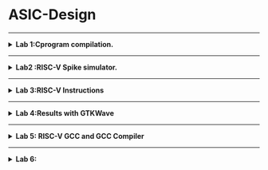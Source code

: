 # ASIC-Design
---
<details>
  <summary><strong>Lab 1:Cprogram compilation.</strong> </summary>
  
# Lab 1A:Create a simple C program to find the sum of the numbers from 1 to n.
### Step 1:
Use the Leafpad editor to write the C code. You can install Leafpad using the following command:<br>
``sudo snap install leafpad``<br>
Create a file named ``sum1ton.c``<br>
![Screenshot 2024-08-07 144122](https://github.com/user-attachments/assets/dd646c7a-636a-45bc-9097-cfe4378df4a9)
### Step 2:
Write c program to find the sum of the numbers from 1 to n.<br>
For an example set the value of n to 45.<br>
Save the file in Leafpad and return to the terminal.
```
#include<stdio.h>
int main(){
  int sum=0;
  int n=100;
  for(int i=1;i<=n;i++){
    sum=sum+i;
  }
  printf("sum of the numbers form 1 to %d is %d",n,sum);
  return 0;
}
```
![Screenshot 2024-08-07 215530](https://github.com/user-attachments/assets/b390cc4f-aa0e-4121-9597-f53345261c88)

### Step 3:
For the compilation of the code, use the following command:<br>
``GCC sum1ton.c``<br>
Make sure there are no errors.<br>
After compilation, an executable file is generated. Run this executable in the terminal to get the final output using the following command:<br>
``./a.out``<br>
![Screenshot 2024-08-07 215759](https://github.com/user-attachments/assets/66bd1819-3ec7-4192-99f0-54b03fa1e782)

The final output will be:<br>
`` Sum of the numbers form 1 to 100 is 5050.``
Check the output using a calculator to verify the result.

# Lab 1B:Compile the same C program using the RISC-V GCC compiler.
### Step 1:
To run the same C program file use the below command:<br>
`` riscv64-unknown-elf-gcc -O1 -mabi=lp64 -march=rv64i -o Lab1.o Lab1.c`` <br>
After compilation it will generate a file named sum1ton.o<br>
![Screenshot 2024-08-07 154120](https://github.com/user-attachments/assets/11f8bea0-3719-4b5b-9c91-446d28cef16d)
### step 2:
To get the aasembly code run the following command:<br>
``riscv64-unkown-elf-objdump -d Lab1.o ``
We will get a large output of code, but we are only interested in the main section. To view just the main section, add | less to the previous command.
`` riscv64-unkown-elf-objdump -d Lab1.o |less``
![Screenshot 2024-08-07 154806](https://github.com/user-attachments/assets/9fcef9a3-4598-479b-9efa-09ab9e3ea56b)<br>

After running the second command, we will get some output. Since we are interested in the main section, search for "main." We will see a bunch of instructions in the main snippet. To count the number of instructions, subtract the address of the first instruction from that of the next section, then divide by 4 (as the increment at each step is 4). This method reveals that there are 15 instructions when we are using O1. We can recheck this using a calculator as well.<br>
![Screenshot 2024-08-07 160155](https://github.com/user-attachments/assets/39208124-f050-4b7c-82f2-f789259dd133)<br>

Now, move back to the first terminal. Here, change the optimization level from `-O1` to `-Ofast` and follow the same procedure as above.<br>
![Screenshot 2024-08-07 160617](https://github.com/user-attachments/assets/dc9393fe-82fe-4a1c-a19f-8b45debbcb6d)<br>

Here, if we use `-Ofast` instead of `-O1`, we get only 12 instructions. Therefore, the number of instructions changes with the optimization level.<br>
![Screenshot 2024-08-07 160729](https://github.com/user-attachments/assets/73b6bcaa-2ca8-4330-b5aa-4f5a1ff4257b)<br>
For `O2`, the number of instructions are 12.<br>
Using `-Ofast` reduces our set of instructions because this optimization level applies a broader range of aggressive optimizations. These optimizations streamline the code, eliminate redundancies, and leverage parallelism, resulting in a lower instruction count compared to `-O1`.<br>
</details>

---

<details>
  <summary><strong>Lab2 :RISC-V Spike simulator.</strong></summary>
  
# Lab 2:Running the Object File Generated by the RISC-V GCC Compiler with the Spike Simulator.
We will compile the object dump file using the RISC-V GCC compiler and check the output against the GCC results from Lab 1. This includes debugging the main part of the program and watching the register values after each step. By looking closely at these values, we can understand how the program behaves and how different compilation stages affect it. This helps make sure the compiled output is accurate and consistent across different compiler settings.<br>
1. For executing an object file created by RISC-V compiler use the below command in the terminal.<br>
```spike pk sum1ton.o```<br>
![Screenshot 2024-08-07 181544](https://github.com/user-attachments/assets/f145ba38-f692-426f-b639-862219a9da23)<br>
2. The following command will help us enter debugging mode using the Spike simulator:<br>
```spike -d pk sum1ton.o```<br>
Use the following command to jump to the beginning of the main section:<br>
``` until pc 0 0x100b0```<br>
![Screenshot 2024-08-07 182238](https://github.com/user-attachments/assets/c0c1d00d-f2ea-481b-8111-2e21f3fe2823)<br>
![Screenshot 2024-08-07 184013](https://github.com/user-attachments/assets/cb1696fb-0d6f-4017-a3ad-a7e51376a026)<br>

3. To check any register value the following command is used:
   ```reg 0 a0```<br>
   Press enter to run the next instruction.
   Here the next instruction is ``lui a2 0x1``, which load upper bits of a2 by 01.<br>
   Intially value of a2 register is 0x0000000000000000.<br>
   After the first instruction it has changed to 0x0000000000001000.<br>
![Screenshot 2024-08-07 183148](https://github.com/user-attachments/assets/1021f417-9713-4e2c-bb46-ee4d9c1c7149)
4. The next instructions are:<br>
   ``lui a0 0x21`` which updates the a0 register value<br>
   ``addi sp sp -16`` This updates the content of the stack pointer 'sp' by -16 (or -10 in hexadecimal).<br>
   ![Screenshot 2024-08-07 185218](https://github.com/user-attachments/assets/dd1798a5-9fdc-44e0-8bfc-d82f64d3793c)<br>
   In the above image we can see that intially sp value is 0x0000003ffffffb50.<br
   After the addi instruction sp value is 0x0000003ffffffb40.<br>
  We can recheck using the calculator. <br>
![Screenshot 2024-08-07 185623](https://github.com/user-attachments/assets/d5b753c4-3ee7-4f0c-9eaf-66802fb67ec1)<br>
</details>

---

<details>
  <summary><strong>Lab 3:RISC-V Instructions</strong></summary>
  
# Lab 3: Overview of RISC-V Instruction Formats.
The RISC-V architecture employs six distinct instruction formats—R-Type, I-Type, S-Type, B-Type, U-Type, and J-Type—each designed for particular operations such as arithmetic and logic processing, immediate value handling, branching, memory access, and jumps. These formats are crucial in specifying the 32-bit instruction codes that drive the RISC-V system.These formats differ in their structure and the kind of operations they facilitate. Below is a detailed breakdown of each format:<br>
![WhatsApp Image 2024-08-10 at 23 31 46_35a88ac2](https://github.com/user-attachments/assets/63377927-7d1a-4f39-8c51-250e2d3f3a42)


### 1) R-Type (Register Type)
**Purpose:** The R-Type format is used for operations like arithmetic and logic that only involve register values. These operations don’t need immediate values or memory access, making them direct and efficient.

**Structure:**
- **Opcode (7 bits):** Instructs the processor on what operation to carry out, such as arithmetic or logic tasks.
- **funct3 (3 bits):** Works with `funct7` to specify the exact operation (e.g., add, subtract, AND, OR).
- **rs1 (5 bits):** The first source register that holds the first operand.
- **rs2 (5 bits):** The second source register that holds the second operand.
- **rd (5 bits):** The destination register where the result is stored.
- **funct7 (7 bits):** Used together with `funct3` to define the operation more accurately, especially to differentiate between similar tasks.

### 2) I-Type (Immediate Type)
**Purpose:** The I-Type format is used for operations that involve an immediate value (a constant within the instruction), loading from memory, and certain arithmetic tasks.

**Structure:**
- **Opcode (7 bits):** Defines the type of operation, such as arithmetic with an immediate value or loading from memory.
- **funct3 (3 bits):** Further specifies the operation, like adding with an immediate value or loading a byte from memory.
- **rs1 (5 bits):** The source register that provides the operand for arithmetic tasks.
- **rd (5 bits):** The destination register where the result is stored.
- **Immediate (12 bits):** The signed immediate value used in the operation, often for offset calculation or as an operand.

### 3) S-Type (Store Type)
**Purpose:** The S-Type format is used for store operations, where data is written from a register to a memory location. This is crucial for storing data in RAM or other memory areas.

**Structure:**
- **Opcode (7 bits):** Specifies the type of store operation, such as storing a word (32-bit) or a byte.
- **funct3 (3 bits):** Further defines the store operation, indicating whether it’s a byte, half-word, or word store.
- **rs1 (5 bits):** The base register that holds the address where the data will be stored.
- **rs2 (5 bits):** The source register that contains the data to be stored.
- **Immediate (12 bits):** The immediate value, split into two parts, that provides the offset to the base address for the store operation.

### 4) B-Type (Branch Type)
**Purpose:** The B-Type format handles conditional branch operations, allowing the program to jump to a different part of the code based on a comparison between two registers. This is key for control flow structures like loops and conditional statements.

**Structure:**
- **Opcode (7 bits):** Specifies the branch operation.
- **funct3 (3 bits):** Indicates the type of comparison (e.g., equal, not equal, less than).
- **rs1 (5 bits):** The first source register involved in the comparison.
- **rs2 (5 bits):** The second source register involved in the comparison.
- **Immediate (12 bits):** A signed offset used to calculate the branch target address. The immediate is split across the instruction fields and combined to compute the jump destination.

### 5) U-Type (Upper Immediate Type)
**Purpose:** The U-Type format is used for operations that require a large immediate value to be loaded into a register, often for constructing addresses or large constants. It allows loading a 20-bit immediate value into the upper 20 bits of a register.

**Structure:**
- **Opcode (7 bits):** Specifies the operation, such as loading an upper immediate value.
- **rd (5 bits):** The destination register where the upper immediate value will be stored.
- **Immediate (20 bits):** The upper immediate value that will be loaded into the register. The lower 12 bits of the register are typically zeroed out or combined with other operations.

### 6) J-Type (Jump Type)
**Purpose:** The J-Type format is used for jump operations, enabling the program to jump to a specific address unconditionally. This is essential for function calls, jump tables, and other control flow changes that require an absolute change in program flow.

**Structure:**
- **Opcode (7 bits):** Specifies the jump operation.
- **rd (5 bits):** The destination register where the return address will be stored, allowing the program to return to the point after the jump.
- **Immediate (20 bits):** A signed offset used to calculate the target address for the jump. The immediate is spread across multiple fields in the instruction and combined to form the jump target.

<img width="772" alt="3808 1535301636" src="https://github.com/user-attachments/assets/d0f05dac-2191-4ade-89f6-8b371a1e3a29">

## Identifying RISC-V Instruction Types (R, I, S, B, U, J) and Determining the Exact 32-bit Instruction Encoding.
```
ADD r5, r4, r5
SUB r5, r5, r4
AND r4, r5, r5
OR r8, r4, r5
XOR r8, r5, r4
SLT r10, r2, r4
ADDI r12, r3, 5
SW r3, r1, 4
SRL r16, r11, r2
BNE r0, r1, 20
BEQ r0, r0, 15
LW r13, r11, 2
SLL r15, r11, r2
```

### 1. `ADD r5, r4, r5`
- **Opcode:** `0110011`
- **rd:** `r5 = 00101`
- **rs1:** `r4 = 00100`
- **rs2:** `r5 = 00101`
- **funct3:** `000`
- **funct7:** `0000000`
- **Instruction Type:** R-Type
- **32-bit Instruction:** `0000000_00101_00100_000_00101_0110011`
- **Hexadecimal Representation:** `0x005202B3`

### 2. `SUB r5, r5, r4`
- **Opcode:** `0110011`
- **rd:** `r5 = 00101`
- **rs1:** `r5 = 00101`
- **rs2:** `r4 = 00100`
- **funct3:** `000`
- **funct7:** `0100000`
- **Instruction Type:** R-Type
- **32-bit Instruction:** `0100000_00100_00101_000_00101_0110011`
- **Hexadecimal Representation:** `0x404282B3`

### 3. `AND r4, r5, r5`
- **Opcode:** `0110011`
- **rd:** `r4 = 00100`
- **rs1:** `r5 = 00101`
- **rs2:** `r5 = 00101`
- **funct3:** `111`
- **funct7:** `0000000`
- **Instruction Type:** R-Type
- **32-bit Instruction:** `0000000_00101_00101_111_00100_0110011`
- **Hexadecimal Representation:** `0x0052F233`

### 4. `OR r8, r4, r5`
- **Opcode:** `0110011`
- **rd:** `r8 = 01000`
- **rs1:** `r4 = 00100`
- **rs2:** `r5 = 00101`
- **funct3:** `110`
- **funct7:** `0000000`
- **Instruction Type:** R-Type
- **32-bit Instruction:** `0000000_00101_00100_110_01000_0110011`
- **Hexadecimal Representation:** `0x00526433`

### 5. `XOR r8, r5, r4`
- **Opcode:** `0110011`
- **rd:** `r8 = 01000`
- **rs1:** `r5 = 00101`
- **rs2:** `r4 = 00100`
- **funct3:** `100`
- **funct7:** `0000000`
- **Instruction Type:** R-Type
- **32-bit Instruction:** `0000000_00100_00101_100_01000_0110011`
- **Hexadecimal Representation:** `0x0042C433`

### 6. `SLT r10, r2, r4`
- **Opcode:** `0110011`
- **rd:** `r10 = 01010`
- **rs1:** `r2 = 00010`
- **rs2:** `r4 = 00100`
- **funct3:** `010`
- **funct7:** `0000000`
- **Instruction Type:** R-Type
- **32-bit Instruction:** `0000000_00100_00010_010_01010_0110011`
- **Hexadecimal Representation:** `0x00412533`

### 7. `ADDI r12, r3, 5`
- **Opcode:** `0010011`
- **rd:** `r12 = 01100`
- **rs1:** `r3 = 00011`
- **Immediate:** `000000000101`
- **funct3:** `000`
- **Instruction Type:** I-Type
- **32-bit Instruction:** `000000000101_00011_000_01100_0010011`
- **Hexadecimal Representation:** `0x00518613`

### 8. `SW r3, r1, 4`
- **Opcode:** `0100011`
- **rs1:** `r1 = 00001`
- **rs2:** `r3 = 00011`
- **Immediate:** `000000000100`
- **funct3:** `010`
- **Instruction Type:** S-Type
- **32-bit Instruction:** `0000000_00011_00001_010_00100_0100011`
- **Hexadecimal Representation:** `0x0030A223`

### 9. `SRL r16, r11, r2`
- **Opcode:** `0110011`
- **rd:** `r16 = 10000`
- **rs1:** `r11 = 01011`
- **rs2:** `r2 = 00010`
- **funct3:** `101`
- **funct7:** `0000000`
- **Instruction Type:** R-Type
- **32-bit Instruction:** `0000000_00010_01011_101_10000_0110011`
- **Hexadecimal Representation:** `0x0025D833`

### 10. `BNE r0, r1, 20`
- **Opcode:** `1100011`
- **rs1:** `r1 = 00001`
- **rs2:** `r0 = 00000`
- **Immediate:** `000000000101`
- **funct3:** `001`
- **Instruction Type:** B-Type
- **32-bit Instruction:** `0_000001_00001_00000_001_0100_0_1100011`
- **Hexadecimal Representation:** `0x02101463`

### 11. `BEQ r0, r0, 15`
- **Opcode:** `1100011`
- **rs1:** `r0 = 00000`
- **rs2:** `r0 = 00000`
- **Immediate:** `000000000111`
- **funct3:** `000`
- **Instruction Type:** B-Type
- **32-bit Instruction:** `0_000000_00000_00000_000_1111_0_1100011`
- **Hexadecimal Representation:** `0x00000F63`

### 12. `LW r13, r11, 2`
- **Opcode:** `0000011`
- **rd:** `r13 = 01101`
- **rs1:** `r11 = 01011`
- **Immediate:** `000000000010`
- **funct3:** `010`
- **Instruction Type:** I-Type
- **32-bit Instruction:** `000000000010_01011_010_01101_0000011`
- **Hexadecimal Representation:** `0x0025A683`

### 13. `SLL r15, r11, r2`
- **Opcode:** `0110011`
- **rd:** `r15 = 01111`
- **rs1:** `r11 = 01011`
- **rs2:** `r2 = 00010`
- **funct3:** `001`
- **funct7:** `0000000`
- **Instruction Type:** R-Type
- **32-bit Instruction:** `0000000_00010_01011_001_01111_0110011`
- **Hexadecimal Representation:** `0x002597B3`

## Summary of RISC-V Instructions

| Instruction        | Type   | 32-bit Representation                       | Hexadecimal Representation |
|--------------------|--------|---------------------------------------------|----------------------------|
| `ADD r5, r4, r5`   | R-Type | `0000000_00101_00100_000_00101_0110011`     | `0x005202B3`               |
| `SUB r5, r5, r4`   | R-Type | `0100000_00100_00101_000_00101_0110011`     | `0x404282B3`               |
| `AND r4, r5, r5`   | R-Type | `0000000_00101_00101_111_00100_0110011`     | `0x0052F233`               |
| `OR r8, r4, r5`    | R-Type | `0000000_00101_00100_110_01000_0110011`     | `0x00526433`               |
| `XOR r8, r5, r4`   | R-Type | `0000000_00100_00101_100_01000_0110011`     | `0x0042C433`               |
| `SLT r10, r2, r4`  | R-Type | `0000000_00100_00010_010_01010_0110011`     | `0x00412533`               |
| `ADDI r12, r3, 5`  | I-Type | `000000000101_00011_000_01100_0010011`      | `0x00518613`               |
| `SW r3, r1, 4`     | S-Type | `0000000_00011_00001_010_00100_0100011`     | `0x0030A223`               |
| `SRL r16, r11, r2` | R-Type | `0000000_00010_01011_101_10000_0110011`     | `0x0025D833`               |
| `BNE r0, r1, 20`   | B-Type | `0_000001_00001_00000_001_0100_0_1100011`     | `0x02101463`               |
| `BEQ r0, r0, 15`   | B-Type | `0_000000_00000_00000_000_1111_0_1100011`     | `0x00000F63`               |
| `LW r13, r11, 2`   | I-Type | `000000000010_01011_010_01101_0000011`      | `0x0025A683`               |
| `SLL r15, r11, r2` | R-Type | `0000000_00010_01011_001_01111_0110011`     | `0x002597B3`               |


</details>

---

<details>
  <summary><strong> Lab 4:Results with GTKWave</strong></summary>
  
#  Lab 4:Visualizing Functional Simulation Results with GTKWave
In the provided Verilog code, the RISC-V instructions are represented with some variations compared to the standard RISC-V ISA. Specifically, each instruction type is assigned a unique opcode in the Verilog implementation. The `func3` and `func7` values, which are used to identify the specific operation, also differ from the standard RISC-V ISA. Notably, `func7` is employed to differentiate between operations involving immediate values and other arithmetic functions; if `func7` is not required for this distinction, it is set to 0 in the Verilog code. The table below illustrates how the 32-bit instruction patterns are hardcoded using these opcodes, `func3`, and `func7` values as defined in the Verilog code.<br>

## Hardcoded table based on the provided Verilog code
| Instruction     | Hardcoded 32bit pattern | Hardcoded hexadecimal pattern| 32bit pattern   | Hexadecimal pattern |
|-----------------|-------------------------|------------------------------|---------------------|---------------|
| ADD r5, r4, r5  | 0000001_00101_00100_000_00101_0000000 | 0x02520280 | 0000000_00101_00100_000_00101_0110011  | 0x005202B3 |
| SUB r5, r5, r4  | 0000001_00100_00101_001_00101_0000000 | 0x02429280  | 0100000_00100_00101_000_00101_0110011  | 0x404282B3      |
| AND r4, r5, r5  | 0000001_00101_00101_010_00100_0000000 | 0x0252A200 |0000000_00101_00101_111_00100_0110011  | 0x0052F233     |
| OR r8, r4, r5  | 0000001_00101_00100_011_01000_0000000  | 0x02523400 |0000000_00101_00100_110_01000_0110011  | 0x00526433      |
| XOR r8, r5, r4  | 0000001_00100_00101_100_01000_0000000 | 0x0242C400 |0000000_00100_00101_100_01000_0110011  | 0x0042C433      |
| SLT r10, r2, r4  | 0000001_00100_00010_101_01010_0000000| 0x02415500 | 0000000_00100_00010_010_01010_0110011  | 0x00412533      |
| ADDI r12, r3, 5  | 000000000101_00011_000_01100_0000000 | 0x00518600 |000000000101_00011_000_01100_0010011  | 0x00518613      |
| SW r3, r1, 4  | 0000000_00011_00001_001_00100_0000001   | 0X00309201| 0000000_00011_00001_010_00100_0100011  | 0x0030A223     |
| LW r13, r11, 2  | 000000000010_01011_000_01101_0000001   | 0x0258681 |000000000010_01011_010_01101_0000011  | 0x0025A683      |
| BEQ r0, r0, 15  | 0_000000_00000_00000_000_1111_0_1100011   | 0X00f00002 |0_000000_00000_00000_000_1111_0_1100011  | 0x00000F63      |
| SRL r16, r11, r2  | 0000000_00010_01011_001_10000_0000011 |0x00259803  | 0000000_00010_01011_101_10000_0110011 | 0x0025D833      |

## Output Waveforms for the instructions provided in the verilog code:

| Operation          | Standard RISCV ISA | Hardcoded ISA |
|--------------------|---------------------|---------------|
| ADD R6, R1, R2     | 0x00110333        | 0x02208300  |
| SUB R7, R1, R2     | 0x402083b3        | 0x02209380  |
| AND R8, R1, R3     | 0x0030f433        | 0x0230a400  |
| OR R9, R2, R5      | 0x005164b3        | 0x02513480  |
| XOR R10, R1, R4    | 0x0040c533        | 0x0240c500  |
| SLT R11, R2, R4     | 0x0045a0b3        | 0x02415580  |
| ADDI R12, R4, 5    | 0x004120b3        | 0x00520600  |
| BEQ R0, R0, 15     | 0x00000f63        | 0x00f00002  |
| SW R3, R1, 2       | 0x0030a123        | 0x00209181  |
| LW R13, R1, 2      | 0x0020a683        | 0x00208681  |
| ADD R14, R2, R2    | 0x00210733         | 0x00210700  |

### Wave forms
``` ADD R6,R1,R2 ```<br>

![Screenshot 2024-08-12 190747](https://github.com/user-attachments/assets/65b65e0f-c0a6-47c9-bc7c-2764d2083987)

``` SUB R7,R1,R2```<br>

![Screenshot 2024-08-12 191520](https://github.com/user-attachments/assets/e21346eb-6dd0-41d3-b0f0-0912873312cd)

```AND R8,R1,R3```<br>

![Screenshot 2024-08-12 191918](https://github.com/user-attachments/assets/b3105bb2-ebf6-4e55-8625-19ecf0829432)


``` OR R9,R2,R5```<br>

![Screenshot 2024-08-12 192010](https://github.com/user-attachments/assets/f208c33c-d457-4cc8-8c42-25492ba113ee)


``` XOR R10,R1,R4```<br>

![Screenshot 2024-08-12 192041](https://github.com/user-attachments/assets/82d42570-0a06-4e38-b036-2e86a75ba284)


```SLT R11,R2,R4```<br>
![Screenshot 2024-08-12 192105](https://github.com/user-attachments/assets/fda0c504-de9a-4ffd-9165-551b6147a055)

```ADDI R12,R4,5```<br>

![Screenshot 2024-08-12 192136](https://github.com/user-attachments/assets/125fa7b9-0683-4aba-afd4-17b2415318f4)


```BEQ R0,R0,15```<br>
![Screenshot 2024-08-12 192202](https://github.com/user-attachments/assets/c89e8614-962d-4514-ba2e-aac9573dc578)


``` SW R3,R1,2```<br>

![Screenshot 2024-08-12 192259](https://github.com/user-attachments/assets/5227f230-3623-457a-8591-d1acae01da30)


```LW R13, R1, 2 ```<br>

![Screenshot 2024-08-12 192407](https://github.com/user-attachments/assets/9197cc14-8ce6-464a-93f4-62b6b9514cc8)


```ADD R14, R2, R2```<br>

![Screenshot 2024-08-12 192457](https://github.com/user-attachments/assets/80c63b58-e584-4539-81c2-d202864b357a)


Output form:<br>

![Screenshot 2024-08-12 192601](https://github.com/user-attachments/assets/964f03ae-ccbd-4a26-a117-703cae7b548f)


</details>

---


<details>
  <summary><strong> Lab 5: RISC-V GCC and GCC Compiler</strong></summary>
  
# Comparing Output Consistency Between RISC-V GCC and GCC Compiler

The code provided is a Palindrome Checker where the user inputs an integer, and the program checks whether the number is a palindrome. The program reverses the digits of the input number and compares the reversed number with the original. If both are identical, the number is identified as a palindrome; otherwise, it is not.<br>
<br>
![Screenshot 2024-08-14 203937](https://github.com/user-attachments/assets/0aed22de-b6cb-4551-becb-32197dc06697)

The image below displays the output produced when the C code is executed using a standard GCC compiler:<br>

![Screenshot 2024-08-14 204553](https://github.com/user-attachments/assets/440881db-fab0-4e59-86e2-4da259a753c5)

The image below displays the output generated when the C code is executed using a RISC-V GCC compiler:<br>

![Screenshot 2024-08-14 205024](https://github.com/user-attachments/assets/f13f862e-de61-4c15-9491-d080ffb1710c)


By examining the images above, we can observe that the output is identical when using both the GCC and RISC-V GCC compilers. This consistency indicates that the code behaves as expected across different compiler architectures, ensuring reliability and compatibility in various development environments. This demonstrates that the program's logic is platform-independent and confirms the accuracy of the compilation process on both compilers.


  
</details>

---

<details>
  <summary><strong>Lab 6: </strong></summary>

  <details>
  <summary><strong>Day 3</strong></summary>

# Designing Digital Logic with TL-Verilog using Makerchip

### Logic Gates
Logic gates are the fundamental building blocks of digital circuits, executing vital logical operations on binary inputs. These gates are crucial for designing intricate systems such as processors, memory units, and controllers. In digital circuits, logic gates work with binary signals, where "0" represents low voltage and "1" represents high voltage. They process one or more input signals to generate an output signal according to defined logical functions.<br>

![Screenshot 2024-08-21 093753](https://github.com/user-attachments/assets/28ddbce8-c199-4daa-93f3-fc8d0773913e)<br>

### Makerchip
Makerchip IDE is a robust tool for digital design, providing an all-in-one environment for coding, simulating, and testing HDL designs. It supports languages such as TL-Verilog, SystemVerilog, Verilog, and VHDL, offering a visual platform for real-time construction and simulation of digital systems. With its user-friendly interface and comprehensive features, Makerchip is suitable for both beginners and seasoned designers. Makerchip enables efficient prototyping, debugging, and refinement of digital designs, ensuring that circuits perform correctly before transitioning to hardware implementation.<br>


### Transaction Level (TL) - Verilog:
TL Verilog is a contemporary extension of traditional Verilog, developed by Redwood EDA to streamline hardware modeling and design. It offers a more abstract and efficient syntax while maintaining compatibility with standard Verilog. TL-Verilog facilitates transaction-level modeling, simplifying the management of complex microarchitectures. In this method, a transaction progresses through the architecture, interacting with components such as pipelines, arbiters, and queues. TL-Verilog is especially effective in minimizing bugs and optimizing design, particularly when used with tools like Makerchip.<br>


## Some Basic Combinational circuits:
### 1. Inverter:
   The resulting block diagram and waveforms are presented as depicted:<br>
   ![Screenshot 2024-08-21 152754](https://github.com/user-attachments/assets/2867695f-706b-4047-9662-dc6c65b36a31)

### 2. 2- input AND gate:
   The resulting block diagram and waveforms are presented as depicted:<br>
   ![Screenshot 2024-08-21 153033](https://github.com/user-attachments/assets/d44bf330-ce4f-4b21-bf7b-43d63f1891f2)

### 3. 2-input OR gate:
   The resulting block diagram and waveforms are presented as depicted:<br>
   ![Screenshot 2024-08-21 153131](https://github.com/user-attachments/assets/50edfc0a-c23a-4d43-94b4-7e091aa27586)

### 4. 2:1 MUX
   The resulting block diagram and waveforms are presented as depicted:<br>
   ![Screenshot 2024-08-21 154614](https://github.com/user-attachments/assets/41df9ee3-0116-4e27-a1bd-6d7e5cb972f9)

### 5. Implementation of a Combinational Calculator in TL-Verilog
Overview of the Calculator: This section showcases a simple combinational calculator created using TL-Verilog on the Makerchip platform. The calculator performs the four basic arithmetic operations: addition, subtraction, multiplication, and division.<br>
The resulting block diagram and waveforms are presented as depicted:<br>

![image](https://github.com/user-attachments/assets/8036afeb-76f3-486c-b4f6-52f5c8793583)

In this code snippet, two random 4-bit values, `$rand1[3:0]` and `$rand2[3:0]`, are assigned to the 32-bit variables `$val1[31:0]` and `$val2[31:0]`, respectively. The calculator then performs four arithmetic operations on these values.<br>

A multiplexer (MUX), controlled by the selection bits `$sel[1:0]`, chooses the result of one of these operations. The selected output is then assigned to `$out[31:0]`.<br>

![Screenshot 2024-08-21 160425](https://github.com/user-attachments/assets/0ed3f8e0-eee7-45b9-b140-5f991597dff0)

## SEquential Circuits

A sequential circuit is a type of digital circuit that utilizes memory elements to store data, enabling it to produce outputs based on both current inputs and the circuit’s prior state. In contrast to combinational circuits, which rely solely on present inputs, sequential circuits incorporate feedback loops and storage components like flip-flops or registers to monitor their internal state. This internal state, combined with the current inputs, dictates the circuit’s functionality, making it capable of performing tasks that require a history of inputs, such as counting, data storage, or event sequencing.<br>

### 1.Counter Series:

The block diagram and waveforms generated are displayed below:<br>
![Screenshot 2024-08-21 161052](https://github.com/user-attachments/assets/85cff099-3dfd-4bc9-b474-a9d22589224a) <br>

![Screenshot 2024-08-21 161219](https://github.com/user-attachments/assets/2cf54660-8876-4055-8120-956a6acbc705)

### 2. Fibbonacci Series:

The block diagram and waveforms generated are displayed below:<br>

![Screenshot 2024-08-21 161435](https://github.com/user-attachments/assets/2779d46b-a43d-49b2-bb97-be76abd6b9ce) <br>


![image](https://github.com/user-attachments/assets/4b490f01-0945-4a28-bdc6-7237da52e88e)

### 3. Sequential Calculator:

This design is similar to the previous combinational calculator but simulates a real-world scenario where the result of the previous operation is used as one of the inputs for the next operation. When the circuit is reset, the result is cleared to zero.<br>

![Screenshot 2024-08-21 161837](https://github.com/user-attachments/assets/0f901d7a-5ff6-4560-b804-d19da54cc1a4)<br>

![Screenshot 2024-08-21 161920](https://github.com/user-attachments/assets/d90fe0a2-c3d3-4b1e-8262-f388e9f63960) <br>

![Screenshot 2024-08-21 161805](https://github.com/user-attachments/assets/6192171d-ed81-4b7e-be3f-6d11441192c2) <br>


## Pipelined Logic
In Transaction-Level Verilog (TL-Verilog), pipelined logic is effectively modeled using pipeline constructs that represent data movement through various stages, with each stage corresponding to a clock cycle. This method streamlines the modeling of sequential logic by managing state transitions automatically and providing clear, concise representations of complex multi-stage operations. This enhances both the clarity and maintainability of the design.<br>

### 1. Recreating the Design

![Screenshot 2024-08-21 162218](https://github.com/user-attachments/assets/71aff8b9-aa48-4c88-8c09-5ec86ce791fb) <br>


![Screenshot 2024-08-21 162446](https://github.com/user-attachments/assets/82066fc0-54a3-4944-bf7e-e13f830e1cb6) <br>

![Screenshot 2024-08-21 162521](https://github.com/user-attachments/assets/c86b3a8f-1412-45fd-a76a-52fa833d1d7f) <br>

Therefore, it can be observed that the given pipeline design and the recreated design are identical.<br>


### 2. Pipelined Calculator
This design is similar to the previous Sequential Calculator but incorporates a pipelined architecture and utilizes `$valid` to clear alternate values.<br>

![Screenshot 2024-08-21 182420](https://github.com/user-attachments/assets/d3d77f6a-a429-4047-a25c-72c2ff87646e) <br>

![Screenshot 2024-08-21 163012](https://github.com/user-attachments/assets/d3d5a167-51a3-4bc5-9c55-51469a5d321a) <br>

### 3. Cycle Calculator with validity
We introduce `$valid_or_reset = $valid || $reset;` as a condition for triggering calculations, replacing the previous method of setting `$out` to zero.<br>

![Screenshot 2024-08-21 175517](https://github.com/user-attachments/assets/e1cf5b8d-fb89-4e1e-ac2d-cb1ace330c50) <br>

  </details>

<details>
  <summary><strong> Day 4</strong></summary>

# Fundamentals of RISC-V CPU Micro-architecture
This section will discuss the implementation of a basic 3-stage RISC-V Core/CPU. The three stages include: Fetch, Decode, and Execute. The diagram below illustrates the fundamental block diagram of the CPU core:<br>

![Screenshot 2024-08-21 180115](https://github.com/user-attachments/assets/8d26c27f-ed72-4cbb-abbd-53ab154c5dcc) <br>

### Implementation plan:

![Screenshot 2024-08-21 180155](https://github.com/user-attachments/assets/d1e368ee-b8de-4819-b25e-11794e32706d) <br>


### 1. Program counter

The Program Counter, also known as the Instruction Pointer, is a component that holds the address of the next instruction to be executed. Typically, the program counter increments by 4 to fetch the subsequent instruction from memory. If a reset occurs, the program counter is reinitialized to zero for the next instruction, after which it resumes normal operation.<br>

The diagram below illustrates the functioning of the program counter.<br>

![Screenshot 2024-08-21 180439](https://github.com/user-attachments/assets/7e2f298d-8e19-47f5-9315-9fbcebadc888)<br>

![Screenshot 2024-08-21 182158](https://github.com/user-attachments/assets/9fb85acd-7ddd-439d-98e1-505473fb965d)  <br>

Code:<br>
``` $pc[31:0] = >>1$reset ? 0 : ( >>1$pc + 31'h4 ); ```

### 2. Adding the instruction memory

![Screenshot 2024-08-21 181059](https://github.com/user-attachments/assets/9ecf6c22-9838-4fec-88dc-c3eeef8ffad6) <br>

![Screenshot 2024-08-21 181120](https://github.com/user-attachments/assets/1b07fa46-04bc-4358-96a4-6ce66fa87e05) <br>

The output of the Program Counter (PC) is fed into the instruction memory, which then outputs the instruction to be executed. The program counter increments by 4 with each valid iteration. This incremented output is used to fetch the next instruction from the instruction memory.<br>

The instruction memory provides a 32-bit instruction based on the input address. During the Fetch Stage, the processor retrieves the instruction from the instruction memory (IM) at the address specified by the PC.<br>
















</details>
</details>
